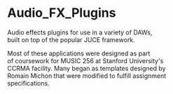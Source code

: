 # Audio_FX_Plugins

Audio effects plugins for use in a variety of DAWs,  
built on top of the popular JUCE framework.

Most of these applications were designed as part  
of coursework for MUSIC 256 at Stanford University's  
CCRMA facility.  Many began as templates designed by  
Romain Michon that were modified to fulfill assignment  
specifications.  

